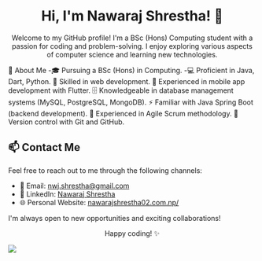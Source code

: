 <!-- Main Header -->
<h1 align="center">Hi, I'm Nawaraj Shrestha! 👋</h1>

<!-- Introduction -->
<p align="center">
  Welcome to my GitHub profile! I'm a BSc (Hons) Computing student with a passion for coding and problem-solving. I enjoy exploring various aspects of computer science and learning new technologies.
</p>

🌱 About Me
-🎓 Pursuing a BSc (Hons) in Computing.
-💻 Proficient in Java, Dart, Python.
🌟 Skilled in web development.
📱 Experienced in mobile app development with Flutter.
🗄️ Knowledgeable in database management systems (MySQL, PostgreSQL, MongoDB).
⚡ Familiar with Java Spring Boot (backend development).
🚀 Experienced in Agile Scrum methodology.
📜 Version control with Git and GitHub.
<!-- Contact Me -->
## 📫 Contact Me

Feel free to reach out to me through the following channels:

- 📧 Email: [nwj.shrestha@gmail.com](mailto:nwj.shrestha@gmail.com)
- 💼 LinkedIn: [Nawaraj Shrestha](https://www.linkedin.com/in/nwj002/)
- 🌐 Personal Website: [nawarajshrestha02.com.np/](https://nawarajshrestha02.com.np/)

I'm always open to new opportunities and exciting collaborations!

<!-- Footer -->
<p align="center">
  Happy coding! ✨
</p>
<img src="https://media2.giphy.com/media/iIqmM5tTjmpOB9mpbn/giphy.gif"/>
